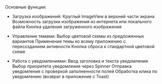 Основные функции:

- Загрузка изображений:
Круглый ImageView в верхней части экрана
Возможность загрузки изображения из интернета или локального файла
Кнопка удаления загруженного изображения

- Управление темами:
Выбор цветовой схемы из предложенных вариантов
Применение темы ко всему приложению с пересозданием активности
Кнопка сброса к стандартной цветовой схеме

- Работа с уведомлениями:
Ввод заголовка и текста уведомления
Выбор приоритета уведомления через Spinner
Отправка уведомления с проверкой заполненности полей
Обработка клика по уведомлению (возврат в приложение с Toast)
